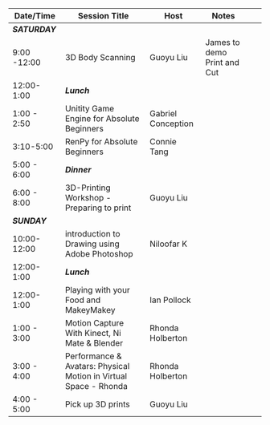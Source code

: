 | Date/Time 	| Session Title  	| Host 	| Notes 	|  	|  	|
|--------------	|---------------------------------------------------------------------------------------	|--------------------------------------	|-----------------------------	|---	|---	|
| ***SATURDAY*** 	|  	|  	|  	|  	|  	|
| 9:00 -12:00 	  | 3D Body Scanning 	| Guoyu Liu 	| James to demo Print and Cut 	|  	|  	|
| 12:00-1:00 	    | ***Lunch*** 	|  	|  	|  	|  	|
| 1:00 - 2:50 	  | Unitity Game Engine for Absolute Beginners 	| Gabriel Conception 	|  	|  	|  	|
| 3:10-5:00 	    | RenPy for Absolute Beginners 	| Connie Tang 	|  	|  	|  	|
| 5:00 - 6:00     | ***Dinner***	|  	|  	|  	|  	|
| 6:00 - 8:00   	| 3D-Printing Workshop - Preparing to print 	| Guoyu Liu 	|  	|  	|  	|
| ***SUNDAY***	  |  	|  	|  	|  	|  	|
| 10:00-12:00   	| introduction to Drawing using Adobe Photoshop 	| Niloofar K 	|  	|  	|  	|
| 12:00-1:00 	    | ***Lunch*** 	|  	|  	|  	|  	|
| 12:00-1:00 	    | Playing with your Food and MakeyMakey 	| Ian Pollock 	|  	|  	|  	|
| 1:00 - 3:00   	| Motion Capture With Kinect, Ni Mate & Blender 	| Rhonda Holberton 	|  	|  	|  	|
| 3:00 - 4:00   	| Performance & Avatars: Physical Motion in Virtual Space - Rhonda 	| Rhonda Holberton 	|  	|  	|  	|
| 4:00 - 5:00 	  | Pick up 3D prints 	| Guoyu Liu 	|  	|  	|  	|
